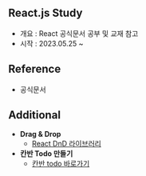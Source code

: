 ## React.js Study

- 개요 : React 공식문서 공부 및 교재 참고
- 시작 : 2023.05.25 ~

## Reference

- 공식문서

## Additional

- **Drag & Drop**
  - [React DnD 라이브러리 ](https://github.com/ohtaekwon/react-dnd)
- **칸반 Todo 만들기**
  - [칸반 todo 바로가기](https://github.com/ohtaekwon/todo-kanban)
